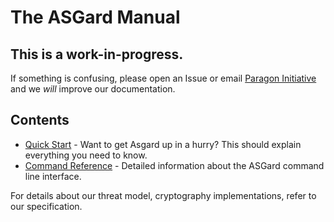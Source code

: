 # The ASGard Manual

## This is a work-in-progress.

If something is confusing, please open an Issue or email [Paragon Initiative](mailto:security@paragonie.com)
and we *will* improve our documentation.

## Contents

* [Quick Start](01_quick_start) - Want to get Asgard up in a hurry? This should explain everything you need to know.
* [Command Reference](02_commands) - Detailed information about the ASGard command line interface.

For details about our threat model, cryptography implementations, refer to our 
specification.